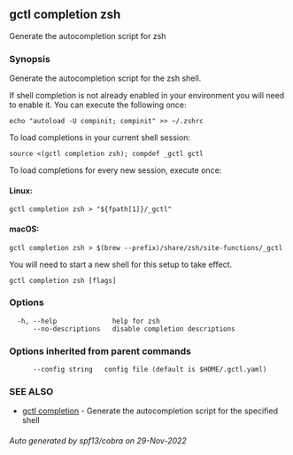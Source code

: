 ## gctl completion zsh

Generate the autocompletion script for zsh

### Synopsis

Generate the autocompletion script for the zsh shell.

If shell completion is not already enabled in your environment you will need
to enable it.  You can execute the following once:

	echo "autoload -U compinit; compinit" >> ~/.zshrc

To load completions in your current shell session:

	source <(gctl completion zsh); compdef _gctl gctl

To load completions for every new session, execute once:

#### Linux:

	gctl completion zsh > "${fpath[1]}/_gctl"

#### macOS:

	gctl completion zsh > $(brew --prefix)/share/zsh/site-functions/_gctl

You will need to start a new shell for this setup to take effect.


```
gctl completion zsh [flags]
```

### Options

```
  -h, --help              help for zsh
      --no-descriptions   disable completion descriptions
```

### Options inherited from parent commands

```
      --config string   config file (default is $HOME/.gctl.yaml)
```

### SEE ALSO

* [gctl completion](gctl_completion.md)	 - Generate the autocompletion script for the specified shell

###### Auto generated by spf13/cobra on 29-Nov-2022
